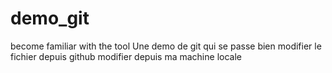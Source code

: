 # demo_git
become familiar with the tool
Une demo de git qui se passe bien 
modifier le fichier depuis github
modifier depuis ma machine locale
